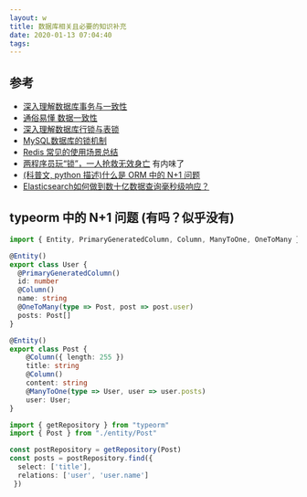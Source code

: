 ```yaml
---
layout: w
title: 数据库相关且必要的知识补充
date: 2020-01-13 07:04:40
tags:
---
```


[深入理解数据库事务与一致性]: https://zhuanlan.zhihu.com/p/43493165
[通俗易懂 数据一致性]: https://zhuanlan.zhihu.com/p/67949045
[Redis 常见的使用场景总结]: https://juejin.im/post/5e1b353c6fb9a0301e0de80b
[深入理解数据库行锁与表锁]: https://zhuanlan.zhihu.com/p/52678870
[MySQL数据库的锁机制]: https://zhuanlan.zhihu.com/p/85889976
[两程序员玩“锁”，一人抢救无效身亡]: https://zhuanlan.zhihu.com/p/34510121
[(科普文, python 描述)什么是 ORM 中的 N+1 问题]: https://zhuanlan.zhihu.com/p/27323883
[Elasticsearch如何做到数十亿数据查询毫秒级响应？]: https://zhuanlan.zhihu.com/p/99718374

## 参考

- [深入理解数据库事务与一致性][]
- [通俗易懂 数据一致性][]
- [深入理解数据库行锁与表锁][]
- [MySQL数据库的锁机制][]
- [Redis 常见的使用场景总结][]
- [两程序员玩“锁”，一人抢救无效身亡][] 有内味了
- [(科普文, python 描述)什么是 ORM 中的 N+1 问题][]
- [Elasticsearch如何做到数十亿数据查询毫秒级响应？][]

<!-- more -->

## typeorm 中的 N+1 问题 (有吗？似乎没有)

```ts
import { Entity, PrimaryGeneratedColumn, Column, ManyToOne, OneToMany } from 'typeorm'

@Entity()
export class User {
  @PrimaryGeneratedColumn()
  id: number
  @Column()
  name: string
  @OneToMany(type => Post, post => post.user)
  posts: Post[]
}

@Entity()
export class Post {
    @Column({ length: 255 })
    title: string
    @Column()
    content: string
    @ManyToOne(type => User, user => user.posts)
    user: User;
}
```

```ts
import { getRepository } from "typeorm"
import { Post } from "./entity/Post"

const postRepository = getRepository(Post)
const posts = postRepository.find({
  select: ['title'],
  relations: ['user', 'user.name']
 })
```


